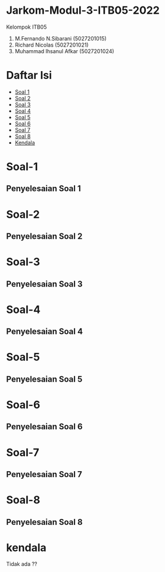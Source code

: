 # Jarkom-Modul-3-ITB05-2022
Kelompok ITB05

1. M.Fernando N.Sibarani (5027201015)
2. Richard Nicolas (5027201021)
3. Muhammad Ihsanul Afkar (5027201024)


# Daftar Isi
* [Soal 1](#soal-1) 
* [Soal 2](#soal-2) 
* [Soal 3](#soal-3) 
* [Soal 4](#soal-4) 
* [Soal 5](#soal-5) 
* [Soal 6](#soal-6) 
* [Soal 7](#soal-7) 
* [Soal 8](#soal-8) 
* [Kendala](#kendala)

# Soal-1
## Penyelesaian Soal 1
# Soal-2
## Penyelesaian Soal 2
# Soal-3
## Penyelesaian Soal 3
# Soal-4
## Penyelesaian Soal 4
# Soal-5
## Penyelesaian Soal 5
# Soal-6
## Penyelesaian Soal 6
# Soal-7
## Penyelesaian Soal 7
# Soal-8
## Penyelesaian Soal 8
# kendala
Tidak ada ??